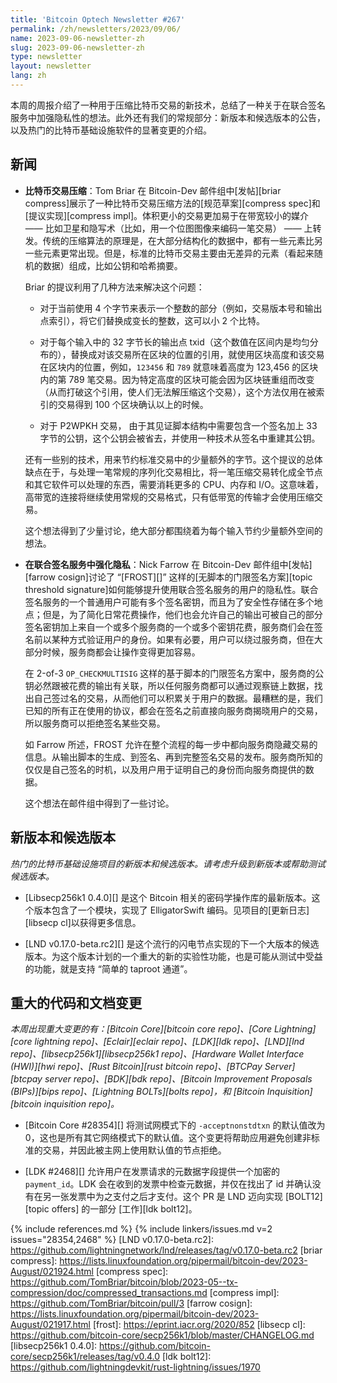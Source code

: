 ```yaml
---
title: 'Bitcoin Optech Newsletter #267'
permalink: /zh/newsletters/2023/09/06/
name: 2023-09-06-newsletter-zh
slug: 2023-09-06-newsletter-zh
type: newsletter
layout: newsletter
lang: zh
---
```


本周的周报介绍了一种用于压缩比特币交易的新技术，总结了一种关于在联合签名服务中加强隐私性的想法。此外还有我们的常规部分：新版本和候选版本的公告，以及热门的比特币基础设施软件的显著变更的介绍。

## 新闻

- **<!--bitcoin-transaction-compression-->比特币交易压缩**：Tom Briar 在 Bitcoin-Dev 邮件组中[发帖][briar compress]展示了一种比特币交易压缩方法的[规范草案][compress spec]和[提议实现][compress impl]。体积更小的交易更加易于在带宽较小的媒介 —— 比如卫星和隐写术（比如，用一个位图图像来编码一笔交易） —— 上转发。传统的压缩算法的原理是，在大部分结构化的数据中，都有一些元素比另一些元素更常出现。但是，标准的比特币交易主要由无差异的元素（看起来随机的数据）组成，比如公钥和哈希摘要。

    Briar 的提议利用了几种方法来解决这个问题：
    
    - 对于当前使用 4 个字节来表示一个整数的部分（例如，交易版本号和输出点索引），将它们替换成变长的整数，这可以小 2 个比特。

    - 对于每个输入中的 32 字节长的输出点 txid（这个数值在区间内是均匀分布的），替换成对该交易所在区块的位置的引用，就使用区块高度和该交易在区块内的位置，例如，`123456` 和 `789` 就意味着高度为 123,456 的区块内的第 789 笔交易。因为特定高度的区块可能会因为区块链重组而改变（从而打破这个引用，使人们无法解压缩这个交易），这个方法仅用在被索引的交易得到 100 个区块确认以上的时候。

    - 对于 P2WPKH 交易， 由于其见证脚本结构中需要包含一个签名加上 33 字节的公钥，这个公钥会被省去，并使用一种技术从签名中重建其公钥。

    还有一些别的技术，用来节约标准交易中的少量额外的字节。这个提议的总体缺点在于，与处理一笔常规的序列化交易相比，将一笔压缩交易转化成全节点和其它软件可以处理的东西，需要消耗更多的 CPU、内存和 I/O。这意味着，高带宽的连接将继续使用常规的交易格式，只有低带宽的传输才会使用压缩交易。
    
    这个想法得到了少量讨论，绝大部分都围绕着为每个输入节约少量额外空间的想法。

- **<!--privacy-enhanced-cosigning-->在联合签名服务中强化隐私**：Nick Farrow 在 Bitcoin-Dev 邮件组中[发帖][farrow cosign]讨论了 “[FROST][]” 这样的[无脚本的门限签名方案][topic threshold signature]如何能够提升使用联合签名服务的用户的隐私性。联合签名服务的一个普通用户可能有多个签名密钥，而且为了安全性存储在多个地点；但是，为了简化日常花费操作，他们也会允许自己的输出可被自己的部分签名密钥加上来自一个或多个服务商的一个或多个密钥花费，服务商们会在签名前以某种方式验证用户的身份。如果有必要，用户可以绕过服务商，但在大部分时候，服务商都会让操作变得更加容易。

    在 2-of-3 `OP_CHECKMULTISIG` 这样的基于脚本的门限签名方案中，服务商的公钥必然跟被花费的输出有关联，所以任何服务商都可以通过观察链上数据，找出自己签过名的交易，从而他们可以积累关于用户的数据。最糟糕的是，我们已知的所有正在使用的协议，都会在签名之前直接向服务商揭晓用户的交易，所以服务商可以拒绝签名某些交易。
    
    如 Farrow 所述，FROST 允许在整个流程的每一步中都向服务商隐藏交易的信息。从输出脚本的生成、到签名、再到完整签名交易的发布。服务商所知的仅仅是自己签名的时机，以及用户用于证明自己的身份而向服务商提供的数据。
    
    这个想法在邮件组中得到了一些讨论。

## 新版本和候选版本

*热门的比特币基础设施项目的新版本和候选版本。请考虑升级到新版本或帮助测试候选版本。*

- [Libsecp256k1 0.4.0][] 是这个 Bitcoin 相关的密码学操作库的最新版本。这个版本包含了一个模块，实现了 ElligatorSwift 编码。见项目的[更新日志][libsecp cl]以获得更多信息。

- [LND v0.17.0-beta.rc2][] 是这个流行的闪电节点实现的下一个大版本的候选版本。为这个版本计划的一个重大的新的实验性功能，也是可能从测试中受益的功能，就是支持 “简单的 taproot 通道”。

## 重大的代码和文档变更

*本周出现重大变更的有：[Bitcoin Core][bitcoin core repo]、[Core Lightning][core lightning repo]、[Eclair][eclair repo]、[LDK][ldk repo]、[LND][lnd repo]、[libsecp256k1][libsecp256k1 repo]、[Hardware Wallet Interface (HWI)][hwi repo]、[Rust Bitcoin][rust bitcoin repo]、[BTCPay Server][btcpay server repo]、[BDK][bdk repo]、[Bitcoin Improvement Proposals (BIPs)][bips repo]、[Lightning BOLTs][bolts repo]，和 [Bitcoin Inquisition][bitcoin inquisition repo]。*

- [Bitcoin Core #28354][] 将测试网模式下的 `-acceptnonstdtxn` 的默认值改为 0，这也是所有其它网络模式下的默认值。这个变更将帮助应用避免创建非标准的交易，并因此被主网上使用默认值的节点拒绝。

- [LDK #2468][] 允许用户在发票请求的元数据字段提供一个加密的 `payment_id`。LDK 会在收到的发票中检查元数据，并仅在找出了 id 并确认没有在另一张发票中为之支付之后才支付。这个 PR 是 LND 迈向实现 [BOLT12][topic offers] 的一部分 [工作][ldk bolt12]。


{% include references.md %}
{% include linkers/issues.md v=2 issues="28354,2468" %}
[LND v0.17.0-beta.rc2]: https://github.com/lightningnetwork/lnd/releases/tag/v0.17.0-beta.rc2
[briar compress]: https://lists.linuxfoundation.org/pipermail/bitcoin-dev/2023-August/021924.html
[compress spec]: https://github.com/TomBriar/bitcoin/blob/2023-05--tx-compression/doc/compressed_transactions.md
[compress impl]: https://github.com/TomBriar/bitcoin/pull/3
[farrow cosign]: https://lists.linuxfoundation.org/pipermail/bitcoin-dev/2023-August/021917.html
[frost]: https://eprint.iacr.org/2020/852
[libsecp cl]: https://github.com/bitcoin-core/secp256k1/blob/master/CHANGELOG.md
[libsecp256k1 0.4.0]: https://github.com/bitcoin-core/secp256k1/releases/tag/v0.4.0
[ldk bolt12]: https://github.com/lightningdevkit/rust-lightning/issues/1970
